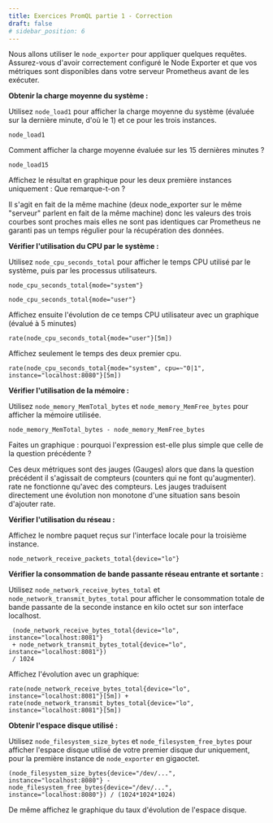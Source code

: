 ```yaml
---
title: Exercices PromQL partie 1 - Correction
draft: false
# sidebar_position: 6
---
```


Nous allons utiliser le `node_exporter` pour appliquer quelques requêtes. Assurez-vous d'avoir correctement configuré le Node Exporter et que vos métriques sont disponibles dans votre serveur Prometheus avant de les exécuter.


**Obtenir la charge moyenne du système :**

Utilisez `node_load1` pour afficher la charge moyenne du système (évaluée sur la dernière minute, d'où le 1) et ce pour les trois instances.

```promQL
node_load1
```

Comment afficher la charge moyenne évaluée sur les 15 dernières minutes ?

```promQL
node_load15
```

Affichez le résultat en graphique pour les deux première instances uniquement : Que remarque-t-on ?

Il s'agit en fait de la même machine (deux node_exporter sur le même "serveur" parlent en fait de la même machine) donc les valeurs des trois courbes sont proches mais elles ne sont pas identiques car Prometheus ne garanti pas un temps régulier pour la récupération des données.

**Vérifier l'utilisation du CPU par le système :**

Utilisez `node_cpu_seconds_total` pour afficher le temps CPU utilisé par le système, puis par les processus utilisateurs.

```promQL
node_cpu_seconds_total{mode="system"}
```

```promQL
node_cpu_seconds_total{mode="user"}
```

Affichez ensuite l'évolution de ce temps CPU utilisateur avec un graphique (évalué à 5 minutes)

```promQL
rate(node_cpu_seconds_total{mode="user"}[5m])
```

Affichez seulement le temps des deux premier cpu.

```promQL
rate(node_cpu_seconds_total{mode="system", cpu=~"0|1", instance="localhost:8080"}[5m])
```

**Vérifier l'utilisation de la mémoire :**

Utilisez `node_memory_MemTotal_bytes` et `node_memory_MemFree_bytes` pour afficher la mémoire utilisée.

```promQL
node_memory_MemTotal_bytes - node_memory_MemFree_bytes
```

Faites un graphique : pourquoi l'expression est-elle plus simple que celle de la question précédente ?

Ces deux métriques sont des jauges (Gauges) alors que dans la question précédent il s'agissait de compteurs (counters qui ne font qu'augmenter). rate ne fonctionne qu'avec des compteurs. Les jauges traduisent directement une évolution non monotone d'une situation sans besoin d'ajouter rate.

**Vérifier l'utilisation du réseau :**

Affichez le nombre paquet reçus sur l'interface locale pour la troisième instance.

```promQL
node_network_receive_packets_total{device="lo"}
```

 **Vérifier la consommation de bande passante réseau entrante et sortante :**

Utilisez `node_network_receive_bytes_total` et `node_network_transmit_bytes_total` pour afficher le consommation totale de bande passante de la seconde instance en kilo octet sur son interface localhost. 

```promQL
 (node_network_receive_bytes_total{device="lo", instance="localhost:8081"}
 + node_network_transmit_bytes_total{device="lo", instance="localhost:8081"})
 / 1024
 ```

Affichez l'évolution avec un graphique:

```promQL
rate(node_network_receive_bytes_total{device="lo", instance="localhost:8081"}[5m]) + rate(node_network_transmit_bytes_total{device="lo", instance="localhost:8081"}[5m])
```

**Obtenir l'espace disque utilisé :**

Utilisez `node_filesystem_size_bytes` et `node_filesystem_free_bytes` pour afficher l'espace disque utilisé de votre premier disque dur uniquement, pour la première instance de `node_exporter` en gigaoctet.

```promQL
(node_filesystem_size_bytes{device="/dev/...", instance="localhost:8080"} - node_filesystem_free_bytes{device="/dev/...", instance="localhost:8080"}) / (1024*1024*1024)
```
De même affichez le graphique du taux d'évolution de l'espace disque.